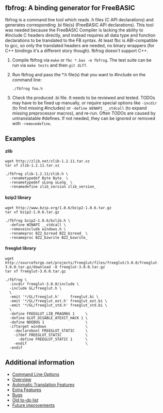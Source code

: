 ## fbfrog: A binding generator for FreeBASIC

fbfrog is a command line tool which reads .h files (C API declarations) and generates corresponding .bi file(s) (FreeBASIC API declarations).
This tool was needed because the FreeBASIC Compiler is lacking the ability to #include C headers directly,
and instead requires all data type and function declarations to be translated to the FB syntax. At least fbc is ABI-compatible to gcc,
so only the translated headers are needed, no binary wrappers (for C++ bindings it's a different story though). fbfrog doesn't support C++.

1. Compile fbfrog via `make` or `fbc *.bas -m fbfrog`. The test suite can be run via `make tests` and then `git diff`.
2. Run fbfrog and pass the *.h file(s) that you want to #include on the command line:

    ```
    ./fbfrog foo.h
    ```

3. Check the produced .bi file. It needs to be reviewed and tested. TODOs may have
   to be fixed up manually, or require special options like `-incdir` (to find missing #includes)
   or `-define WINAPI __stdcall` (to expand missing preprocessor macros), and re-run.
   Often TODOs are caused by untranslatable #defines. If not needed, they can be ignored
   or removed with `-removedefine`.


## Examples


#### zlib

```
wget http://zlib.net/zlib-1.2.11.tar.xz
tar xf zlib-1.2.11.tar.xz

./fbfrog zlib-1.2.11/zlib.h \
  -renametypedef Byte Byte_ \
  -renametypedef uLong uLong_ \
  -renamedefine zlib_version zlib_version_
```

#### bzip2 library

```
wget http://www.bzip.org/1.0.6/bzip2-1.0.6.tar.gz
tar xf bzip2-1.0.6.tar.gz

./fbfrog bzip2-1.0.6/bzlib.h \
  -define WINAPI __stdcall \
  -removeinclude windows.h \
  -renameproc BZ2_bzread BZ2_bzread_ \
  -renameproc BZ2_bzwrite BZ2_bzwrite_
```

#### freeglut library

```
wget http://sourceforge.net/projects/freeglut/files/freeglut/3.0.0/freeglut-3.0.0.tar.gz/download -O freeglut-3.0.0.tar.gz
tar xf freeglut-3.0.0.tar.gz

./fbfrog \
  -incdir freeglut-3.0.0/include \
  -include GL/freeglut.h \
  \
  -emit '*/GL/freeglut.h'     freeglut.bi \
  -emit '*/GL/freeglut_ext.h' freeglut_ext.bi \
  -emit '*/GL/freeglut_std.h' freeglut_std.bi \
  \
  -define FREEGLUT_LIB_PRAGMAS 1     \
  -define GLUT_DISABLE_ATEXIT_HACK 1 \
  -define NDEBUG 1                   \
  -iftarget windows                  \
    -declarebool FREEGLUT_STATIC     \
    -ifdef FREEGLUT_STATIC           \
      -define FREEGLUT_STATIC 1      \
    -endif                           \
  -endif
```

## Additional information

* [Command Line Options](doc/options.md)
* [Overview](doc/overview.md)
* [Automatic Translation Features](doc/automatic-translation-features.md)
* [Extra Features](doc/extra-features.md)
* [Bugs](doc/bugs.md)
* [Old to-do list](doc/todo.md)
* [Future improvements](doc/future.md)

